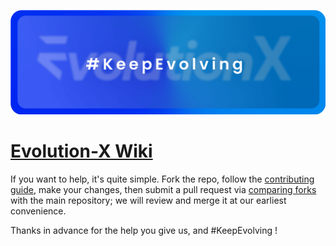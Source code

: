 ![Evolution X Banner](./public/keepevolving.png)

# [Evolution-X Wiki](https://wiki.evolution-x.org)

If you want to help, it's quite simple. Fork the repo, follow the [contributing guide](/CONTRIBUTING.md), make your changes, then submit a pull request via [comparing forks](https://docs.github.com/en/pull-requests/committing-changes-to-your-project/viewing-and-comparing-commits/comparing-commits#comparing-across-forks) with the main repository; we will review and merge it at our earliest convenience.

Thanks in advance for the help you give us, and #KeepEvolving !
